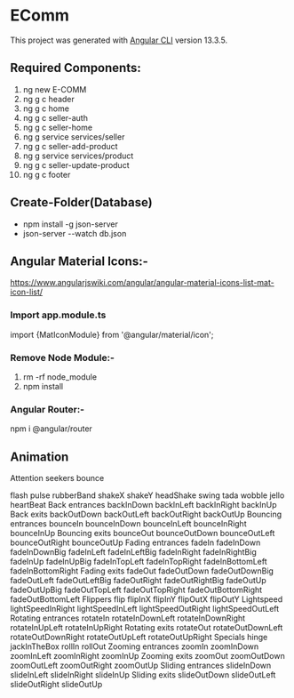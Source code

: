 # EComm

This project was generated with [Angular CLI](https://github.com/angular/angular-cli) version 13.3.5.

## Required Components:
1) ng new E-COMM
2) ng g c header
3) ng g c home
4) ng g c seller-auth
5) ng g c seller-home
6) ng g service services/seller
7) ng g c seller-add-product
8) ng g service services/product
9) ng g c seller-update-product
10) ng g c footer

## Create-Folder(Database)
- npm install -g json-server
- json-server --watch db.json


## Angular Material Icons:-

https://www.angularjswiki.com/angular/angular-material-icons-list-mat-icon-list/


### Import app.module.ts

import {MatIconModule} from '@angular/material/icon';



### Remove Node Module:-
 1) rm -rf node_module
 2) npm install

### Angular Router:-
npm i @angular/router


## Animation

Attention seekers
bounce

flash
pulse
rubberBand
shakeX
shakeY
headShake
swing
tada
wobble
jello
heartBeat
Back entrances
backInDown
backInLeft
backInRight
backInUp
Back exits
backOutDown
backOutLeft
backOutRight
backOutUp
Bouncing entrances
bounceIn
bounceInDown
bounceInLeft
bounceInRight
bounceInUp
Bouncing exits
bounceOut
bounceOutDown
bounceOutLeft
bounceOutRight
bounceOutUp
Fading entrances
fadeIn
fadeInDown
fadeInDownBig
fadeInLeft
fadeInLeftBig
fadeInRight
fadeInRightBig
fadeInUp
fadeInUpBig
fadeInTopLeft
fadeInTopRight
fadeInBottomLeft
fadeInBottomRight
Fading exits
fadeOut
fadeOutDown
fadeOutDownBig
fadeOutLeft
fadeOutLeftBig
fadeOutRight
fadeOutRightBig
fadeOutUp
fadeOutUpBig
fadeOutTopLeft
fadeOutTopRight
fadeOutBottomRight
fadeOutBottomLeft
Flippers
flip
flipInX
flipInY
flipOutX
flipOutY
Lightspeed
lightSpeedInRight
lightSpeedInLeft
lightSpeedOutRight
lightSpeedOutLeft
Rotating entrances
rotateIn
rotateInDownLeft
rotateInDownRight
rotateInUpLeft
rotateInUpRight
Rotating exits
rotateOut
rotateOutDownLeft
rotateOutDownRight
rotateOutUpLeft
rotateOutUpRight
Specials
hinge
jackInTheBox
rollIn
rollOut
Zooming entrances
zoomIn
zoomInDown
zoomInLeft
zoomInRight
zoomInUp
Zooming exits
zoomOut
zoomOutDown
zoomOutLeft
zoomOutRight
zoomOutUp
Sliding entrances
slideInDown
slideInLeft
slideInRight
slideInUp
Sliding exits
slideOutDown
slideOutLeft
slideOutRight
slideOutUp

